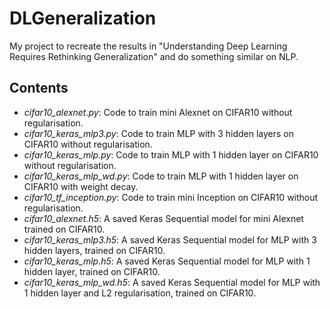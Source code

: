 # DLGeneralization
My project to recreate the results in "Understanding Deep Learning Requires Rethinking Generalization" and do something similar on NLP.

Contents
--------
* *cifar10_alexnet.py*: Code to train mini Alexnet on CIFAR10 without regularisation.
* *cifar10_keras_mlp3.py*: Code to train MLP with 3 hidden layers on CIFAR10 without regularisation.
* *cifar10_keras_mlp.py*: Code to train MLP with 1 hidden layer on CIFAR10 without regularisation.
* *cifar10_keras_mlp_wd.py*: Code to train MLP with 1 hidden layer on CIFAR10 with weight decay.
* *cifar10_tf_inception.py*: Code to train mini Inception on CIFAR10 without regularisation.
* *cifar10_alexnet.h5*: A saved Keras Sequential model for mini Alexnet trained on CIFAR10.
* *cifar10_keras_mlp3.h5*: A saved Keras Sequential model for MLP with 3 hidden layers, trained on CIFAR10.
* *cifar10_keras_mlp.h5*: A saved Keras Sequential model for MLP with 1 hidden layer, trained on CIFAR10.
* *cifar10_keras_mlp_wd.h5*: A saved Keras Sequential model for MLP with 1 hidden layer and L2 regularisation, trained on CIFAR10.
